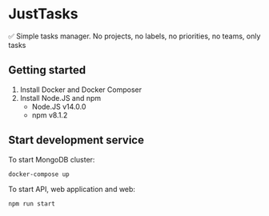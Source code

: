 # JustTasks

✅ Simple tasks manager. No projects, no labels, no priorities, no teams, only tasks

## Getting started
1. Install Docker and Docker Composer
2. Install Node.JS and npm
   - Node.JS v14.0.0
   - npm v8.1.2

## Start development service

To start MongoDB cluster:
```
docker-compose up
```

To start API, web application and web:
```
npm run start
```